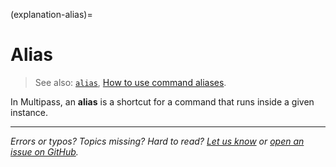 (explanation-alias)=
# Alias

> See also: [`alias`](/reference/command-line-interface/alias), [How to use command aliases](/how-to-guides/manage-instances/use-instance-command-aliases).

In Multipass, an **alias** is a shortcut for a command that runs inside a given instance.

---

*Errors or typos? Topics missing? Hard to read? <a href="https://docs.google.com/forms/d/e/1FAIpQLSd0XZDU9sbOCiljceh3rO_rkp6vazy2ZsIWgx4gsvl_Sec4Ig/viewform?usp=pp_url&entry.317501128=https://canonical.com/multipass/docs/alias" target="_blank">Let us know</a> or <a href="https://github.com/canonical/multipass/issues/new/choose" target="_blank">open an issue on GitHub</a>.*

